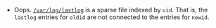 * Oops. [`/var/log/lastlog`](https://man7.org/linux/man-pages/man8/lastlog.8.html) is a sparse file indexed by `uid`. That is, the `lastlog` entries for `oldid` are not connected to the entries for `newid`.
